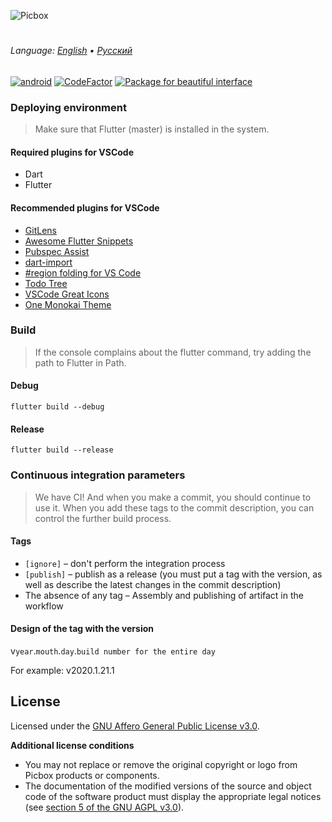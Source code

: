 ![Picbox](https://user-images.githubusercontent.com/25152332/79056633-36209b80-7c61-11ea-9e75-07acb2f84444.png)

#
###### Language: [English](https://github.com/oneLab-Projects/picbox/blob/master/README.md) • [Русский](https://github.com/oneLab-Projects/picbox/blob/master/README-ru.md)
[![android](https://github.com/oneLab-Projects/picbox/workflows/android/badge.svg)](https://github.com/oneLab-Projects/picbox/actions)
[![CodeFactor](https://www.codefactor.io/repository/github/onelab-projects/picbox/badge)](https://www.codefactor.io/repository/github/onelab-projects/picbox)
[![Package for beautiful interface](https://img.shields.io/badge/powered%20by-pansy__ui-orange)](https://github.com/oneLab-Projects/pansy_ui)

### Deploying environment

> Make sure that Flutter (master) is installed in the system.

#### Required plugins for VSCode

- Dart
- Flutter

#### Recommended plugins for VSCode

- [GitLens](https://marketplace.visualstudio.com/items?itemName=eamodio.gitlens)
- [Awesome Flutter Snippets](https://marketplace.visualstudio.com/items?itemName=Nash.awesome-flutter-snippets)
- [Pubspec Assist](https://marketplace.visualstudio.com/items?itemName=jeroen-meijer.pubspec-assist)
- [dart-import](https://marketplace.visualstudio.com/items?itemName=luanpotter.dart-import)
- [#region folding for VS Code](https://marketplace.visualstudio.com/items?itemName=maptz.regionfolder)
- [Todo Tree](https://marketplace.visualstudio.com/items?itemName=Gruntfuggly.todo-tree)
- [VSCode Great Icons](https://marketplace.visualstudio.com/items?itemName=emmanuelbeziat.vscode-great-icons)
- [One Monokai Theme](https://marketplace.visualstudio.com/items?itemName=azemoh.one-monokai)

### Build

> If the console complains about the flutter command, try adding the path to Flutter in Path.

#### Debug

```shell
flutter build --debug
```

#### Release

```shell
flutter build --release
```

### Continuous integration parameters

> We have CI! And when you make a commit, you should continue to use it.
> When you add these tags to the commit description, you can control the further build process.

#### Tags

- `[ignore]` – don't perform the integration process
- `[publish]` – publish as a release (you must put a tag with the version, as well as describe the latest changes in the commit description)
- The absence of any tag – Assembly and publishing of artifact in the workflow

#### Design of the tag with the version

v`year`.`mouth`.`day`.`build number for the entire day`

For example: v2020.1.21.1

## License

Licensed under the [GNU Affero General Public License v3.0](https://github.com/oneLab-Projects/picbox/blob/master/LICENSE).

**Additional license conditions**

* You may not replace or remove the original copyright or logo from Picbox products or components.
* The documentation of the modified versions of the source and object code of the software product must display the appropriate legal notices (see [section 5 of the GNU AGPL v3.0](https://github.com/oneLab-Projects/picbox/blob/master/LICENSE#L196)).
